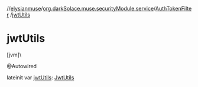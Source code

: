 //[elysianmuse](../../../index.md)/[org.darkSolace.muse.securityModule.service](../index.md)/[AuthTokenFilter](index.md)
/[jwtUtils](jwt-utils.md)

# jwtUtils

[jvm]\

@Autowired

lateinit var [jwtUtils](jwt-utils.md): [JwtUtils](../-jwt-utils/index.md)
